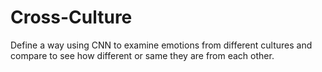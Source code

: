 # Cross-Culture
Define a way using CNN to examine emotions from different cultures and compare to see how different or same they are from each other.
